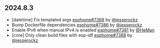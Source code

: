 ## 2024.8.3

- [datetime] Fix templated args [esphome#7368](https://github.com/esphome/esphome/pull/7368) by [@jesserockz](https://github.com/jesserockz)
- Bump Dockerfile dependencies [esphome#7386](https://github.com/esphome/esphome/pull/7386) by [@jesserockz](https://github.com/jesserockz)
- Enable IPv6 when manual IPv4 is enabled [esphome#7381](https://github.com/esphome/esphome/pull/7381) by [@HeMan](https://github.com/HeMan)
- [core] Only clean build files with esp-idf [esphome#7388](https://github.com/esphome/esphome/pull/7388) by [@jesserockz](https://github.com/jesserockz)


